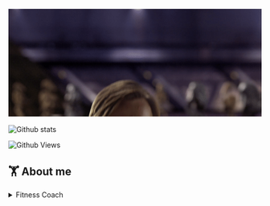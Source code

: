 ![Hello there!](https://github.com/samuelroiz/samuelroiz.github.io/blob/main/images_for_readme/hello_there.gif)

![Github stats](https://github-readme-stats.vercel.app/api?username=samuelroiz)

![Github Views](https://enj51elrl78ffyf.m.pipedream.net)

<h2> 🏋️ About me </h2>
<div>
	<details>
		<summary>Fitness Coach</summary>
		
<p>Coach Sam began his CrossFit career in 2009 at the Cave located in Northern California. In his early years, he took courses in gymnastics and parkour before joining the CrossFit community.

After years of training as an athlete he earned his CrossFit Level 1 Certification in 2016, with a specialization in Olympic Weightlifting, and began his coaching career. Coach Sam has been a member of the CrossFit community since the beginning of CrossFit and his passion for fitness drives him to continue inspiring members to achieve their gym goals. Through his years of experience and training, he continues to share his knowledge and expertise with our hearing and non hearing members as he is also proficient in American Sign Language.

Outside of Train United, Coach Sam is a student at California State University, Northridge working towards earning his Bachelor’s degree in Mathematics. He also enjoys trips to Disneyland in his spare time.</p>
	</details>
